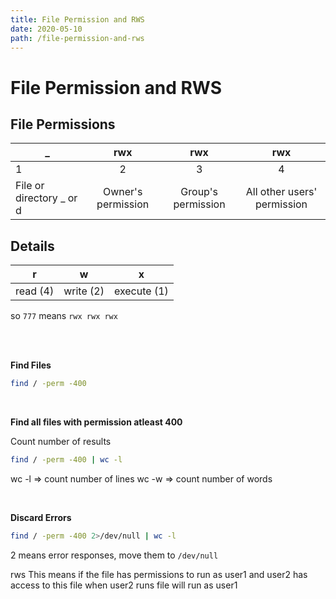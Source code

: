 ```yaml
---
title: File Permission and RWS
date: 2020-05-10
path: /file-permission-and-rws
---
```


# File Permission and RWS

## File Permissions

| _ | rwx | rwx | rwx |
| - |:-:| :-:| :---: |
| 1 | 2  |  3 |  4 |
| File or directory _ or d | Owner's permission | Group's permission | All other users' permission |

## Details

|r|w|x|
|:-:|:-:|:-:|
|read (4)|write (2)|execute (1)|

so `777` means `rwx rwx rwx`

<br/>
<br/>

**Find Files**
```bash
find / -perm -400
```

<br/>

**Find all files with permission atleast 400**

Count number of results
```bash
find / -perm -400 | wc -l
```
wc -l => count number of lines
wc -w => count number of words

<br/>

**Discard Errors**

```bash
find / -perm -400 2>/dev/null | wc -l
```

2 means error responses, move them to `/dev/null`


rws
This means if the file has permissions to run as user1 and user2 has access to this file when user2 runs file will run as user1